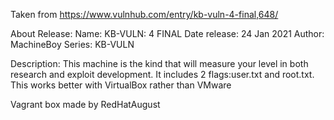 Taken from https://www.vulnhub.com/entry/kb-vuln-4-final,648/ 

About Release:
    Name: KB-VULN: 4 FINAL
    Date release: 24 Jan 2021
    Author: MachineBoy
    Series: KB-VULN

Description:
    This machine is the kind that will measure your level in both research and exploit development. It includes 2 flags:user.txt and root.txt.
    This works better with VirtualBox rather than VMware 

Vagrant box made by RedHatAugust
